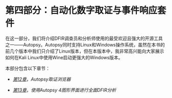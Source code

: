 # 第四部分：自动化数字取证与事件响应套件

在这一部分，我们将介绍DFIR调查员和分析师使用的最受欢迎且强大的开源工具之一——Autopsy。Autopsy同时支持Linux和Windows操作系统，虽然在本书的前几个版本中我们只介绍了Linux版本，但在本版本中，我非常高兴能向大家展示如何在Kali Linux中使用Wine启动更强大的Windows版本。

本部分包含以下章节：

+   [*第12章*](B19441_12.xhtml#_idTextAnchor225)，*Autopsy取证浏览器*

+   [*第13章*](B19441_13.xhtml#_idTextAnchor234)，*使用Autopsy 4图形界面进行全面DFIR分析*
